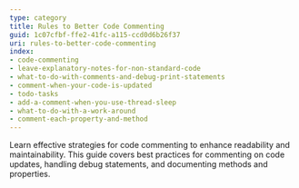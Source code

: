 ```yaml
---
type: category
title: Rules to Better Code Commenting
guid: 1c07cfbf-ffe2-41fc-a115-ccd0d6b26f37
uri: rules-to-better-code-commenting
index:
- code-commenting
- leave-explanatory-notes-for-non-standard-code
- what-to-do-with-comments-and-debug-print-statements
- comment-when-your-code-is-updated
- todo-tasks
- add-a-comment-when-you-use-thread-sleep
- what-to-do-with-a-work-around
- comment-each-property-and-method
---
```


Learn effective strategies for code commenting to enhance readability and maintainability. This guide covers best practices for commenting on code updates, handling debug statements, and documenting methods and properties.
